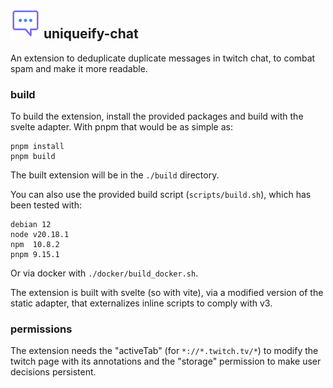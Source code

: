 ## ![img](https://raw.githubusercontent.com/MalTeeez/uniqueify-chat/9814f96ed475ecc77341adec34cc0acd2a76753c/static/chat-48.png) uniqueify-chat

An extension to deduplicate duplicate messages in twitch chat, to combat spam and make it more readable.

### build
To build the extension, install the provided packages and build with the svelte adapter. With pnpm that would be as simple as:
```
pnpm install
pnpm build
``` 
The built extension will be in the `./build` directory.

You can also use the provided build script (`scripts/build.sh`), which has been tested with: 
```
debian 12
node v20.18.1
npm  10.8.2
pnpm 9.15.1
```

Or via docker with `./docker/build_docker.sh`.

The extension is built with svelte (so with vite), via a modified version of the static adapter, that externalizes inline scripts to comply with v3.

### permissions
The extension needs the "activeTab" (for `*://*.twitch.tv/*`) to modify the twitch page with its annotations and the "storage" permission to make user decisions persistent.